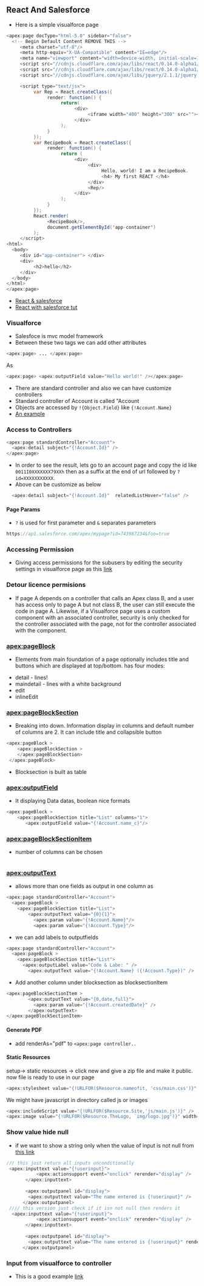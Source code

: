 
## React And Salesforce 
* Here is a simple visualforce page 
```java
<apex:page docType="html-5.0" sidebar="false">
  <!-- Begin Default Content REMOVE THIS -->
     <meta charset="utf-8"/>
     <meta http-equiv="X-UA-Compatible" content="IE=edge"/>
     <meta name="viewport" content="width=device-width, initial-scale=1"/>
     <script src="//cdnjs.cloudflare.com/ajax/libs/react/0.14.0-alpha1/react.min.js"/> 
     <script src="//cdnjs.cloudflare.com/ajax/libs/react/0.14.0-alpha1/JSXTransformer.js"/>
     <script src="//cdnjs.cloudflare.com/ajax/libs/jquery/2.1.1/jquery.min.js"/>

     <script type="text/jsx">
          var Rep = React.createClass({
               render: function() {
                    return(
                         <div>
                              <iframe width="400" height="300" src=""></iframe>     
                         </div>
                    );
               }
          });
          var RecipeBook = React.createClass({
               render: function() {
                    return (
                         <div>
                              <div>
                                   Hello, world! I am a RecipeBook.
                                   <h4> My first REACT </h4> 
                              </div>
                              <Rep/>
                         </div>
                    );
               }
          });
          React.render(
               <RecipeBook/>,
               document.getElementById('app-container')
          );
     </script>
<html>
  <body>
     <div id="app-container"> </div>
     <div>
          <h2>hello</h2>
     </div>
  </body>
</html>
</apex:page>
```
* [React & salesforce](https://www.salesforce.com/video/304788/)
* [React with salesforce tut](https://www.youtube.com/watch?v=1Ynd9qOxiHM)
### Visualforce 
* Salesfoce is mvc model framework
* Between these two tags we can add other attributes
```java
<apex:page> ... </apex:page>
```
As 
```java
<apex:page> <apex:outputField value="Hello world!" /></apex:page>
```
* There are standard controller and also we can have customize controllers
* Standard controller of Account is called "Account 
* Objects are accessed by `!{Object.Field}` like `{!Account.Name}`
* [An example](http://www.forcetree.com/2009/07/getter-and-setter-methods-what-are-they.html)
### Access to Controllers

```java
<apex:page standardController="Account"> 
  <apex:detail subject="{!Account.Id}" />
</apex:page>
```
* In order to see the result, lets go to an account page and copy the id like `0011I0XXXXXXX79XXh` then as a suffix at the end of url followed by `?id=XXXXXXXXXXX`.
* Above can be customize as below
```java
  <apex:detail subject="{!Account.Id}"  relatedListHover="false" />
```
#### Page Params
* `?` is used for first parameter and `&` separates parameters
```java
https://ap1.salesforce.com/apex/mypage?id=743987234&foo=true
```
### Accessing Permission
* Giving access permissions for the subusers by editing the security settings in visualforce page as this [link](http://help.screensteps.com/m/salesforce/l/34860-setting-permissions-for-the-visualforce-page)

### Detour licence permisions 
* If page A depends on a controller that calls an Apex class B, and a user has access only to page A but not class B, the user can still execute the code in page A. Likewise, if a Visualforce page uses a custom component with an associated controller, security is only checked for the controller associated with the page, not for the controller associated with the component.

### <apex:pageBlock>
* Elements from main foundation of a page optionally includes title and buttons which are displayed at top/bottom. has four modes:
- detail - lines!
- maindetail - lines with a white background
- edit
- inlineEdit 
### <apex:pageBlockSection> 
* Breaking into down. Information display in columns and default number of columns are 2. It can include title and collapsible button
```java
<apex:pageBlock >
    <apex:pageBlockSection >  
    </apex:pageBlockSection>
 </apex:pageBlock>
```
* Blocksection is built as table
### <apex:outputField>
* It displaying Data datas, boolean nice formats
```java
<apex:pageBlock >
    <apex:pageBlockSection title="List" columns="1"> 
       <apex:outputField value="{!Account.name_c}"/>
```
### <apex:pageBlockSectionItem> 
* number of columns can be chosen
```java

```
### <apex:outputText>
* allows more than one fields as output in one column as
```java
<apex:page standardController="Account">
  <apex:pageBlock >
    <apex:pageBlockSection title="List"> 
        <apex:outputText value="{0}{1}">
          <apex:param value="{!Account.Name}"/>
          <apex:param value="{!Account.Type}"/>
```
* we can add labels to outputfields
```java
<apex:page standardController="Account">
  <apex:pageBlock >
    <apex:pageBlockSection title="List">
      <apex:outputLabel value="Code & Labe: " />  
        <apex:outputText value="{!Account.Name} ({!Account.Type})" />
```
* Add another column under blocksection as blocksectionItem
```java
<apex:pageBlockSectionItem >
        <apex:outputText value="{0,date,full}">
          <apex:param value="{!Account.createdDate}" />
        </apex:outputText>
</apex:pageBlockSectionItem>
```
#### Generate PDF
* add renderAs="pdf" to `<apex:page controller..`

#### Static Resources  

setup-> static resources -> click new and give a zip file and make it public.
now file is ready to use in our page
```java
<apex:stylesheet value="{!URLFOR($Resource.nameofit, 'css/main.css')}" />
```
We might have javascript in directory called js or images

```java
<apex:includeScript value="{!URLFOR($Resource.Site,'js/main.js')}" />
<apex:image value="{!URLFOR($Resource.TheLogo, `img/logo.jpg')}" width="32-" height="240" />
```

### Show value hide null
* if we want to show a string only when the value of input is not null from [this link](https://developer.salesforce.com/forums/?id=906F0000000AaNeIAK)
```java
/// this just return all inputs unconditionally 
 <apex:inputtext value="{!userinput}">
           <apex:actionsupport event="onclick" rerender="display" />
       </apex:inputtext> 
       
       <apex:outputpanel id="display">
        <apex:outputtext value="The name entered is {!userinput}" />
      </apex:outputpanel>  
 //// this version just check if it isn not null then renders it 
  <apex:inputtext value="{!userinput}">
           <apex:actionsupport event="onclick" rerender="display" />
       </apex:inputtext> 
       
       <apex:outputpanel id="display">
        <apex:outputtext value="The name entered is {!userinput}" rendered="{!userinput != null}"/>
      </apex:outputpanel>  
```

### Input from visualforce to controller 
* This is a good example [link](https://developer.salesforce.com/forums/?id=9060G000000XiNZQA0)
